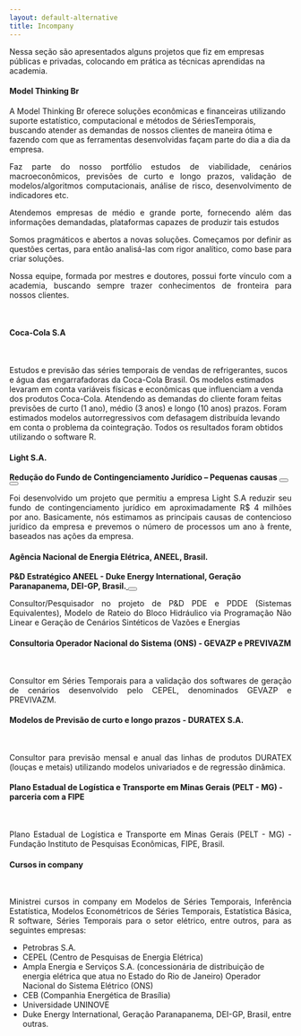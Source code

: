 ```yaml
---
layout: default-alternative
title: Incompany
---
```


<!-- light -->


<p>Nessa seção são apresentados alguns projetos que fiz em empresas públicas e privadas, colocando em prática as técnicas aprendidas na academia.  </p>



<div class="bs-callout bs-callout-success">
<h4><i class="fa fa-suitcase" aria-hidden="true"></i> Model Thinking Br</h4> 
<p aling ="justify">A Model Thinking Br oferece soluções econômicas e financeiras utilizando suporte estatístico, computacional e métodos de SériesTemporais, buscando atender as demandas de nossos clientes de maneira ótima e fazendo com que as ferramentas desenvolvidas façam parte do dia a dia da empresa.</p>
<p align ="justify">Faz parte do nosso portfólio estudos de viabilidade, cenários macroeconômicos, previsões de curto e longo prazos, validação de modelos/algoritmos computacionais, análise de risco, desenvolvimento de indicadores etc.</p>
<p align ="justify">Atendemos empresas de médio e grande porte, fornecendo além das informações demandadas, plataformas capazes de produzir tais estudos</p>
<p align ="justify">Somos pragmáticos e abertos a novas soluções. Começamos por definir as questões certas, para então analisá-las com rigor analítico, como base para criar soluções.</p>
<p align ="justify">Nossa equipe, formada por mestres e doutores, possui forte vínculo com a academia, buscando sempre trazer conhecimentos de fronteira para nossos clientes.</p>
</div>



<br>
<div class="bs-callout bs-callout-danger">
<h4><i class="fa fa-suitcase" aria-hidden="true"></i> Coca-Cola S.A </h4>
<br>
<p>Estudos e previsão das séries temporais de vendas de refrigerantes, sucos e água das engarrafadoras da Coca-Cola Brasil. Os modelos estimados levaram em conta variáveis físicas e econômicas que influenciam a venda dos produtos Coca-Cola. Atendendo as demandas do cliente foram feitas previsões de curto (1 ano), médio (3 anos) e longo (10 anos) prazos. Foram estimados modelos autorregressivos com defasagem distribuída levando em conta o problema da cointegração. Todos os resultados foram obtidos utilizando o software R.</p>
</div>


 
 
<div class="bs-callout bs-callout-default">
<h4><i class="fa fa-suitcase" aria-hidden="true"></i>  Light S.A.</h4>
<strong>Redução do Fundo de Contingenciamento Jurídico – Pequenas causas <a href="https://github.com/pedrocostaferreira/Articles/tree/master/Conting%C3%AAncia-Judicia-na-concession%C3%A1ria-Light" target="blank">
<button class="btn btn-default" type="button"><i class="fa fa-github fa-2x" aria-hidden="true"></i></button></a>
<a href="https://github.com/pedrocostaferreira/Articles/tree/master/Conting%C3%AAncia-Judicia-na-concession%C3%A1ria-Light" target="blank">
<button class="btn btn-default" type="button"><i class="fa fa-github fa-2x" aria-hidden="true"></i></button> </a></strong>
<br>

<p align="justify"> 
Foi desenvolvido um projeto que permitiu a empresa Light S.A reduzir seu fundo de contingenciamento 
jurídico em aproximadamente R$ 4 milhões por ano.  Basicamente, nós estimamos as principais causas de
contencioso jurídico da empresa e prevemos o número de processos um ano à frente, baseados nas ações da empresa.</p> 
</div>

<div class="bs-callout bs-callout-default">
<h4><i class="fa fa-suitcase" aria-hidden="true"></i> Agência Nacional de Energia Elétrica, ANEEL, Brasil.</h4>
<strong>P&D Estratégico ANEEL - Duke Energy International, Geração Paranapanema, DEI-GP, Brasil.<a href="http://www.mddh.com.br/" target="blank">
<button class="btn btn-default" type="button"><i class="fa fa-globe fa-2x" aria-hidden="true"></i> </button>
</a> </strong>
<br>
<p align= "justify">Consultor/Pesquisador no projeto de P&D PDE e PDDE (Sistemas Equivalentes), Modelo de Rateio do Bloco Hidráulico via Programação Não Linear e Geração de Cenários Sintéticos de Vazões e Energias</p> 
</div>



<div class="bs-callout bs-callout-default">
 <h4 class = "media-heading"> <i class="fa fa-suitcase" aria-hidden="true"></i> Consultoria Operador Nacional do Sistema (ONS) - GEVAZP e PREVIVAZM</h4>
 <br>
  <p align="justify">
    Consultor em Séries Temporais para a validação dos softwares de geração de cenários desenvolvido pelo CEPEL, denominados GEVAZP e PREVIVAZM.
  </p>
</div>


<div class="bs-callout bs-callout-default">
 <strong><h4> <i class="fa fa-suitcase" aria-hidden="true"></i> Modelos de Previsão de curto e longo prazos - DURATEX S.A.</h4></strong>
   <br>
   <p align="justify">Consultor para previsão mensal e anual das linhas de produtos DURATEX (louças e metais) utilizando modelos univariados e de regressão dinâmica.</p> 
</div>

<div class="bs-callout bs-callout-default">
<strong><h4><i class="fa fa-suitcase" aria-hidden="true"></i> Plano Estadual de Logística e Transporte em Minas Gerais (PELT - MG) - parceria com a FIPE</h4></strong>
 <br>
 <p align="justify">Plano Estadual de Logística e Transporte em Minas Gerais (PELT - MG) - Fundação Instituto de Pesquisas Econômicas, FIPE, Brasil.</p> 
</div>  
  
<div class="bs-callout bs-callout-info">
  
<strong><h4>Cursos in company</h4></strong>
<br>
<p align="justify">Ministrei cursos in company em Modelos de Séries Temporais, Inferência Estatística, Modelos Econométricos de Séries 
Temporais, Estatística Básica, R software, Séries Temporais para o setor elétrico, entre outros, para as seguintes empresas:</p> 
  <ul>
    <li>Petrobras S.A.</li>
    <li>CEPEL (Centro de Pesquisas de Energia Elétrica)</li>
    <li>Ampla Energia e Serviços S.A. (concessionária de distribuição de energia elétrica que atua no Estado do Rio de Janeiro)
      Operador Nacional do Sistema Elétrico (ONS)</li>
    <li>CEB (Companhia Energética de Brasília)</li>
    <li>Universidade UNINOVE</li>
    <li>Duke Energy International, Geração Paranapanema, DEI-GP, Brasil, entre outras. </li>
  </ul>
</div>


